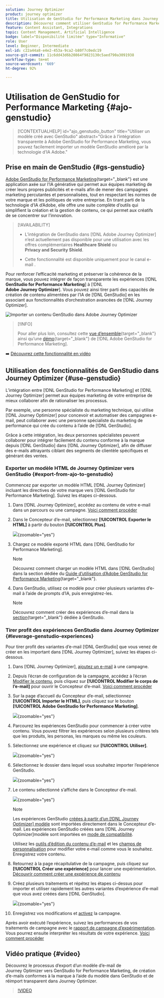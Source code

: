 ```yaml
---
solution: Journey Optimizer
product: journey optimizer
title: Utilisation de GenStudio for Performance Marketing dans Journey Optimizer
description: Découvrez comment utiliser GenStudio for Performance Marketing dans Journey Optimizer
feature: Content Assistant, Integrations
topic: Content Management, Artificial Intelligence
badge: label="Disponibilité limitée" type="Informative"
role: User
level: Beginner, Intermediate
exl-id: c22a44a8-e4e2-453a-9ca2-b80f7c0edc19
source-git-commit: 11c6dd43d6b20864f9823130c5aed790a3091938
workflow-type: tm+mt
source-wordcount: '669'
ht-degree: 92%

---
```


# Utilisation de GenStudio for Performance Marketing {#ajo-genstudio}

>[!CONTEXTUALHELP]
>id="ajo_genstudio_button"
>title="Utiliser un modèle créé avec GenStudio"
>abstract="Grâce à l’intégration transparente à Adobe GenStudio for Performance Marketing, vous pouvez facilement importer un modèle GenStudio amélioré par la technologie d’IA Adobe."

## Prise en main de GenStudio {#gs-genstudio}

[Adobe GenStudio for Performance Marketing](https://experienceleague.adobe.com/fr/docs/genstudio-for-performance-marketing/user-guide/home){target="_blank"} est une application axée sur l’IA générative qui permet aux équipes marketing de créer leurs propres publicités et e-mails afin de mener des campagnes marketing percutantes et personnalisées, tout en respectant les normes de votre marque et les politiques de votre entreprise. En tirant parti de la technologie d’IA d’Adobe, elle offre une suite complète d’outils qui simplifient la création et la gestion de contenu, ce qui permet aux créatifs de se concentrer sur l’innovation.

>[!AVAILABILITY]
>
>* L’intégration de GenStudio dans [!DNL Adobe Journey Optimizer] n’est actuellement pas disponible pour une utilisation avec les offres complémentaires **Healthcare Shield** ou **Privacy and Security Shield**.
>
>* Cette fonctionnalité est disponible uniquement pour le canal e-mail .

Pour renforcer l’efficacité marketing et préserver la cohérence de la marque, vous pouvez intégrer de façon transparente les expériences [!DNL **GenStudio for Performance Marketing**] à [!DNL **Adobe Journey Optimizer**]. Vous pouvez ainsi tirer parti des capacités de création de contenu alimentées par l’IA de [!DNL GenStudio] en les associant aux fonctionnalités d’orchestration avancées de [!DNL Journey Optimizer].

![Importer un contenu GenStudio dans Adobe Journey Optimizer](../rn/assets/do-not-localize/genstudio.gif)

>[!INFO]
>
>Pour aller plus loin, consultez cette [vue d’ensemble](https://business.adobe.com/fr/products/genstudio-for-performance-marketing.html#watch-overview){target="_blank"} ainsi qu’une [démo](https://business.adobe.com/fr/products/genstudio-for-performance-marketing.html#demo){target="_blank"} de [!DNL Adobe GenStudio for Performance Marketing].

➡️ [Découvrez cette fonctionnalité en vidéo](#video)


<!--To access the GenStudio integration in [!DNL Adobe Journey Optimizer] feature, users need to be granted the **xxx** permission. [Learn more](../administration/permissions.md)

>[!IMPORTANT]
>
>* Before starting using this capability, read out related [Guardrails and Limitations](#generative-guardrails).-->



<!--Guardrails and limitations {#genstudio-guardrails}

General guidelines for using the GenStudio integration in [!DNL Adobe Journey Optimizer] for email generation are listed below:

See if guidelines/limitations such as the ones listed [here](gs-generative.md#generative-guardrails) for AI Assistant can apply.

The following limitations apply to GenStudio integration in [!DNL Adobe Journey Optimizer]:-->

## Utilisation des fonctionnalités de GenStudio dans Journey Optimizer {#use-genstudio}

L’intégration entre [!DNL GenStudio for Performance Marketing] et [!DNL Journey Optimizer] permet aux équipes marketing de votre entreprise de mieux collaborer afin de rationaliser les processus.

Par exemple, une personne spécialiste du marketing technique, qui utilise [!DNL Journey Optimizer] pour concevoir et automatiser des campagnes e-mail, peut collaborer avec une personne spécialiste du marketing de performance qui crée du contenu à l’aide de [!DNL GenStudio].

Grâce à cette intégration, les deux personnes spécialistes peuvent collaborer pour intégrer facilement du contenu conforme à la marque depuis [!DNL GenStudio] dans [!DNL Journey Optimizer], afin de diffuser des e-mails attrayants ciblant des segments de clientèle spécifiques et générant des ventes.

### Exporter un modèle HTML de Journey Optimizer vers GenStudio {#export-from-ajo-to-genstudio}

Commencez par exporter un modèle HTML [!DNL Journey Optimizer] incluant les directives de votre marque vers [!DNL GenStudio for Performance Marketing]. Suivez les étapes ci-dessous.

1. Dans [!DNL Journey Optimizer], accédez au contenu de votre e-mail dans un parcours ou une campagne. [Voici comment procéder](../email/get-started-email-design.md#key-steps)

1. Dans le Concepteur d’e-mail, sélectionnez **[!UICONTROL Exporter le HTML]** à partir du bouton **[!UICONTROL Plus]**.

   ![](assets/genstudio-export-template.png){zoomable="yes"}

1. Chargez ce modèle exporté HTML dans [!DNL GenStudio for Performance Marketing]. <!--Make sure you detect the fields that the generative AI uses to insert content in order to create an actionable template.-->

   >[!NOTE]
   >
   >Découvrez comment charger un modèle HTML dans [!DNL GenStudio] dans la section dédiée du [Guide d’utilisation d’Adobe GenStudio for Performance Marketing](https://experienceleague.adobe.com/fr/docs/genstudio-for-performance-marketing/user-guide/content/templates/use-templates#templates-from-ajo-and-marketo){target="_blank"}.

1. Dans GenStudio, utilisez ce modèle pour créer plusieurs variantes d’e-mail à l’aide de prompts d’IA, puis enregistrez-les.

   >[!NOTE]
   >
   >Découvrez comment créer des expériences d’e-mail dans la [section](https://experienceleague.adobe.com/fr/docs/genstudio-for-performance-marketing/user-guide/create/create-email-experience){target="_blank"} dédiée à GenStudio.

### Tirer profit des expériences GenStudio dans Journey Optimizer {#leverage-genstudio-experiences}

Pour tirer profit des variantes d’e-mail [!DNL GenStudio] que vous venez de créer en les important dans [!DNL Journey Optimizer], suivez les étapes ci-dessous.

1. Dans [!DNL Journey Optimizer], [ajoutez un e-mail](../email/create-email.md) à une campagne.

1. Depuis l’écran de configuration de la campagne, accédez à l’écran [Modifier le contenu](../email/create-email.md#define-email-content), puis cliquez sur **[!UICONTROL Modifier le corps de l’e-mail]** pour ouvrir le Concepteur d’e-mail. [Voici comment procéder](../email/get-started-email-design.md#key-steps)

1. Sur la page d’accueil du Concepteur d’e-mail, sélectionnez **[!UICONTROL Importer le HTML]**, puis cliquez sur le bouton **[!UICONTROL Adobe GenStudio for Performance Marketing]**.

   ![](assets/genstudio-pem-import-email.png){zoomable="yes"}

1. Parcourez les expériences GenStudio pour commencer à créer votre contenu. Vous pouvez filtrer les expériences selon plusieurs critères tels que les produits, les personas, les marques ou même les couleurs.

   <!--![](assets/genstudio-filter-experiences.png){zoomable="yes"}-->

1. Sélectionnez une expérience et cliquez sur **[!UICONTROL Utiliser]**.

   ![](assets/genstudio-use-experience.png){zoomable="yes"}

1. Sélectionnez le dossier dans lequel vous souhaitez importer l’expérience GenStudio.

   ![](assets/genstudio-choose-destination.png){zoomable="yes"}

1. Le contenu sélectionné s’affiche dans le Concepteur d’e-mail.

   ![](assets/genstudio-email-content.png){zoomable="yes"}

   >[!NOTE]
   >
   >Les expériences GenStudio [créées à partir d’un  [!DNL Journey Optimizer] modèle](#export-from-ajo-to-genstudio) sont importées directement dans le Concepteur d’e-mail. Les expériences GenStudio créées sans [!DNL Journey Optimizer]modèle sont importées en [mode de compatibilité](../email/existing-content.md).

   Utilisez les [outils d’édition du contenu d’e-mail](../email/content-from-scratch.md) et les [champs de personnalisation](../personalization/personalize.md) pour modifier votre e-mail comme vous le souhaitez. Enregistrez votre contenu.

1. Retournez à la page récapitulative de la campagne, puis cliquez sur **[!UICONTROL Créer une expérience]** pour lancer une expérimentation. [Découvrir comment créer une expérience de contenu](../content-management/content-experiment.md)

   <!--![](assets/genstudio-create-experiment.png){zoomable="yes"}-->

1. Créez plusieurs traitements et répétez les étapes ci-dessus pour importer et utiliser rapidement les autres variantes d’expérience d’e-mail que vous avez créées dans [!DNL GenStudio].

   ![](assets/genstudio-define-treatments.png){zoomable="yes"}

1. Enregistrez vos modifications et [activez](../campaigns/review-activate-campaign.md) la campagne.

Après avoir exécuté l’expérience, suivez les performances de vos traitements de campagne avec le [rapport de campagne d’expérimentation](../reports/campaign-global-report-cja-experimentation.md). Vous pourrez ensuite interpréter les résultats de votre expérience. [Voici comment procéder](../content-management/get-started-experiment.md#interpret-results)

## Vidéo pratique {#video}

Découvrez le processus d’export d’un modèle d’e-mail de Journey Optimizer vers GenStudio for Performance Marketing, de création d’e-mails conformes à la marque à l’aide du modèle dans GenStudio et de réimport transparent dans Journey Optimizer.

>[!VIDEO](https://video.tv.adobe.com/v/3456038/?quality=12)